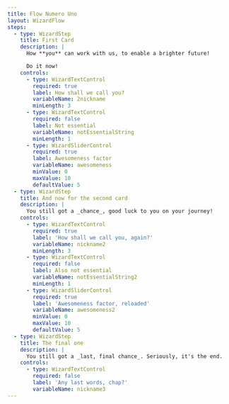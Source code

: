 ```yaml
---
title: Flow Numero Uno
layout: WizardFlow
steps:
  - type: WizardStep
    title: First Card
    description: |
      How **you** can work with us, to enable a brighter future!

      Do it now!
    controls:
      - type: WizardTextControl
        required: true
        label: How shall we call you?
        variableName: 2nickname
        minLength: 3
      - type: WizardTextControl
        required: false
        label: Not essential
        variableName: notEssentialString
        minLength: 1
      - type: WizardSliderControl
        required: true
        label: Awesomeness factor
        variableName: awesomeness
        minValue: 0
        maxValue: 10
        defaultValue: 5
  - type: WizardStep
    title: And now for the second card
    description: |
      You still got a _chance_, good luck to you on your journey!
    controls:
      - type: WizardTextControl
        required: true
        label: 'How shall we call you, again?'
        variableName: nickname2
        minLength: 3
      - type: WizardTextControl
        required: false
        label: Also not essential
        variableName: notEssentialString2
        minLength: 1
      - type: WizardSliderControl
        required: true
        label: 'Awesomeness factor, reloaded'
        variableName: awesomeness2
        minValue: 0
        maxValue: 10
        defaultValue: 5
  - type: WizardStep
    title: The final one
    description: |
      You still got a _last, final chance_. Seriously, it's the end.
    controls:
      - type: WizardTextControl
        required: false
        label: 'Any last words, chap?'
        variableName: nickname3
---
```


